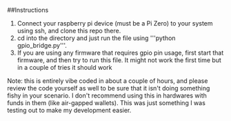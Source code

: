 ##Instructions
1. Connect your raspberry pi device (must be a Pi Zero) to your system using ssh, and clone this repo there.
2. cd into the directory and just run the file using '''python gpio_bridge.py'''.
3. If you are using any firmware that requires gpio pin usage, first start that firmware, and then try
   to run this file. It might not work the first time but in a couple of tries it should work

Note: this is entirely vibe coded in about a couple of hours, and please review the code yourself as well to be sure that it isn't doing
something fishy in your scenario. I don't recommend using this in hardwares with funds in them (like air-gapped 
wallets). This was just something I was testing out to make my development easier. 

